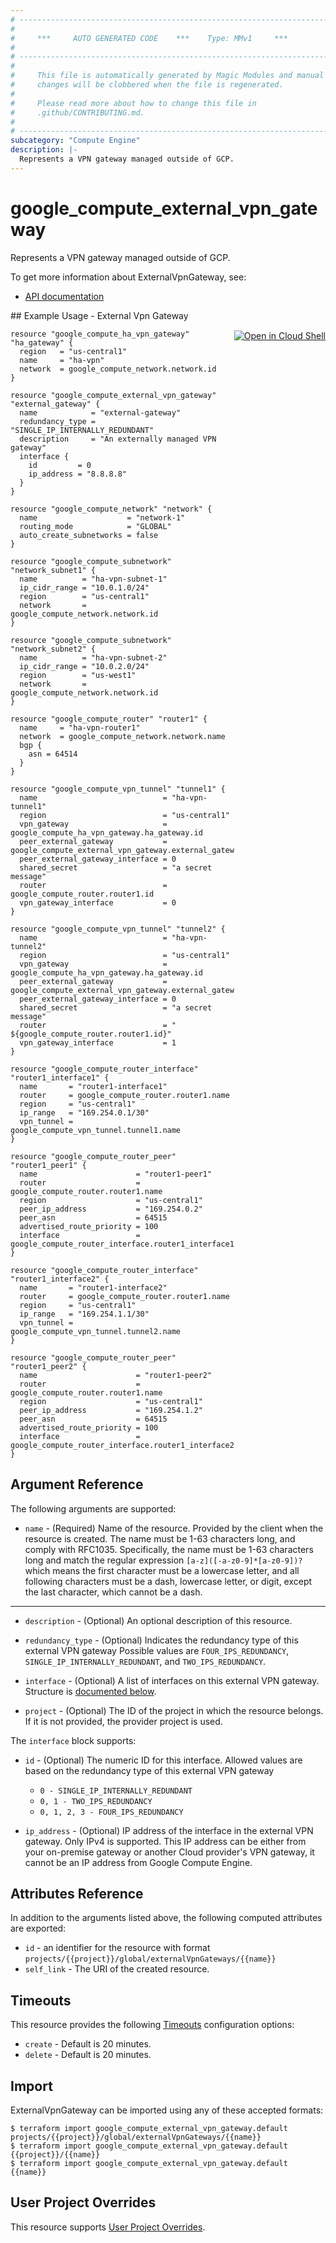 ```yaml
---
# ----------------------------------------------------------------------------
#
#     ***     AUTO GENERATED CODE    ***    Type: MMv1     ***
#
# ----------------------------------------------------------------------------
#
#     This file is automatically generated by Magic Modules and manual
#     changes will be clobbered when the file is regenerated.
#
#     Please read more about how to change this file in
#     .github/CONTRIBUTING.md.
#
# ----------------------------------------------------------------------------
subcategory: "Compute Engine"
description: |-
  Represents a VPN gateway managed outside of GCP.
---
```


# google\_compute\_external\_vpn\_gateway

Represents a VPN gateway managed outside of GCP.


To get more information about ExternalVpnGateway, see:

* [API documentation](https://cloud.google.com/compute/docs/reference/rest/v1/externalVpnGateways)

<div class = "oics-button" style="float: right; margin: 0 0 -15px">
  <a href="https://console.cloud.google.com/cloudshell/open?cloudshell_git_repo=https%3A%2F%2Fgithub.com%2Fterraform-google-modules%2Fdocs-examples.git&cloudshell_working_dir=external_vpn_gateway&cloudshell_image=gcr.io%2Fgraphite-cloud-shell-images%2Fterraform%3Alatest&open_in_editor=main.tf&cloudshell_print=.%2Fmotd&cloudshell_tutorial=.%2Ftutorial.md" target="_blank">
    <img alt="Open in Cloud Shell" src="//gstatic.com/cloudssh/images/open-btn.svg" style="max-height: 44px; margin: 32px auto; max-width: 100%;">
  </a>
</div>
## Example Usage - External Vpn Gateway


```hcl
resource "google_compute_ha_vpn_gateway" "ha_gateway" {
  region   = "us-central1"
  name     = "ha-vpn"
  network  = google_compute_network.network.id
}

resource "google_compute_external_vpn_gateway" "external_gateway" {
  name            = "external-gateway"
  redundancy_type = "SINGLE_IP_INTERNALLY_REDUNDANT"
  description     = "An externally managed VPN gateway"
  interface {
    id         = 0
    ip_address = "8.8.8.8"
  }
}

resource "google_compute_network" "network" {
  name                    = "network-1"
  routing_mode            = "GLOBAL"
  auto_create_subnetworks = false
}

resource "google_compute_subnetwork" "network_subnet1" {
  name          = "ha-vpn-subnet-1"
  ip_cidr_range = "10.0.1.0/24"
  region        = "us-central1"
  network       = google_compute_network.network.id
}

resource "google_compute_subnetwork" "network_subnet2" {
  name          = "ha-vpn-subnet-2"
  ip_cidr_range = "10.0.2.0/24"
  region        = "us-west1"
  network       = google_compute_network.network.id
}

resource "google_compute_router" "router1" {
  name     = "ha-vpn-router1"
  network  = google_compute_network.network.name
  bgp {
    asn = 64514
  }
}

resource "google_compute_vpn_tunnel" "tunnel1" {
  name                            = "ha-vpn-tunnel1"
  region                          = "us-central1"
  vpn_gateway                     = google_compute_ha_vpn_gateway.ha_gateway.id
  peer_external_gateway           = google_compute_external_vpn_gateway.external_gateway.id
  peer_external_gateway_interface = 0
  shared_secret                   = "a secret message"
  router                          = google_compute_router.router1.id
  vpn_gateway_interface           = 0
}

resource "google_compute_vpn_tunnel" "tunnel2" {
  name                            = "ha-vpn-tunnel2"
  region                          = "us-central1"
  vpn_gateway                     = google_compute_ha_vpn_gateway.ha_gateway.id
  peer_external_gateway           = google_compute_external_vpn_gateway.external_gateway.id
  peer_external_gateway_interface = 0
  shared_secret                   = "a secret message"
  router                          = " ${google_compute_router.router1.id}"
  vpn_gateway_interface           = 1
}

resource "google_compute_router_interface" "router1_interface1" {
  name       = "router1-interface1"
  router     = google_compute_router.router1.name
  region     = "us-central1"
  ip_range   = "169.254.0.1/30"
  vpn_tunnel = google_compute_vpn_tunnel.tunnel1.name
}

resource "google_compute_router_peer" "router1_peer1" {
  name                      = "router1-peer1"
  router                    = google_compute_router.router1.name
  region                    = "us-central1"
  peer_ip_address           = "169.254.0.2"
  peer_asn                  = 64515
  advertised_route_priority = 100
  interface                 = google_compute_router_interface.router1_interface1.name
}

resource "google_compute_router_interface" "router1_interface2" {
  name       = "router1-interface2"
  router     = google_compute_router.router1.name
  region     = "us-central1"
  ip_range   = "169.254.1.1/30"
  vpn_tunnel = google_compute_vpn_tunnel.tunnel2.name
}

resource "google_compute_router_peer" "router1_peer2" {
  name                      = "router1-peer2"
  router                    = google_compute_router.router1.name
  region                    = "us-central1"
  peer_ip_address           = "169.254.1.2"
  peer_asn                  = 64515
  advertised_route_priority = 100
  interface                 = google_compute_router_interface.router1_interface2.name
}
```

## Argument Reference

The following arguments are supported:


* `name` -
  (Required)
  Name of the resource. Provided by the client when the resource is
  created. The name must be 1-63 characters long, and comply with
  RFC1035.  Specifically, the name must be 1-63 characters long and
  match the regular expression `[a-z]([-a-z0-9]*[a-z0-9])?` which means
  the first character must be a lowercase letter, and all following
  characters must be a dash, lowercase letter, or digit, except the last
  character, which cannot be a dash.


- - -


* `description` -
  (Optional)
  An optional description of this resource.

* `redundancy_type` -
  (Optional)
  Indicates the redundancy type of this external VPN gateway
  Possible values are `FOUR_IPS_REDUNDANCY`, `SINGLE_IP_INTERNALLY_REDUNDANT`, and `TWO_IPS_REDUNDANCY`.

* `interface` -
  (Optional)
  A list of interfaces on this external VPN gateway.
  Structure is [documented below](#nested_interface).

* `project` - (Optional) The ID of the project in which the resource belongs.
    If it is not provided, the provider project is used.


<a name="nested_interface"></a>The `interface` block supports:

* `id` -
  (Optional)
  The numeric ID for this interface. Allowed values are based on the redundancy type
  of this external VPN gateway
  * `0 - SINGLE_IP_INTERNALLY_REDUNDANT`
  * `0, 1 - TWO_IPS_REDUNDANCY`
  * `0, 1, 2, 3 - FOUR_IPS_REDUNDANCY`

* `ip_address` -
  (Optional)
  IP address of the interface in the external VPN gateway.
  Only IPv4 is supported. This IP address can be either from
  your on-premise gateway or another Cloud provider's VPN gateway,
  it cannot be an IP address from Google Compute Engine.

## Attributes Reference

In addition to the arguments listed above, the following computed attributes are exported:

* `id` - an identifier for the resource with format `projects/{{project}}/global/externalVpnGateways/{{name}}`
* `self_link` - The URI of the created resource.


## Timeouts

This resource provides the following
[Timeouts](https://developer.hashicorp.com/terraform/plugin/sdkv2/resources/retries-and-customizable-timeouts) configuration options:

- `create` - Default is 20 minutes.
- `delete` - Default is 20 minutes.

## Import


ExternalVpnGateway can be imported using any of these accepted formats:

```
$ terraform import google_compute_external_vpn_gateway.default projects/{{project}}/global/externalVpnGateways/{{name}}
$ terraform import google_compute_external_vpn_gateway.default {{project}}/{{name}}
$ terraform import google_compute_external_vpn_gateway.default {{name}}
```

## User Project Overrides

This resource supports [User Project Overrides](https://registry.terraform.io/providers/hashicorp/google/latest/docs/guides/provider_reference#user_project_override).

